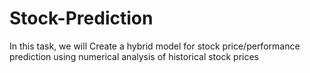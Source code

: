 # Stock-Prediction
In this task, we will Create a hybrid model for stock price/performance prediction using numerical analysis of historical stock prices
